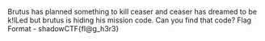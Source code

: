 Brutus has planned something to kill ceaser and ceaser has dreamed to be k!lLed but brutus is hiding his mission code. Can you find that code?
Flag Format - shadowCTF{fl@g_h3r3}